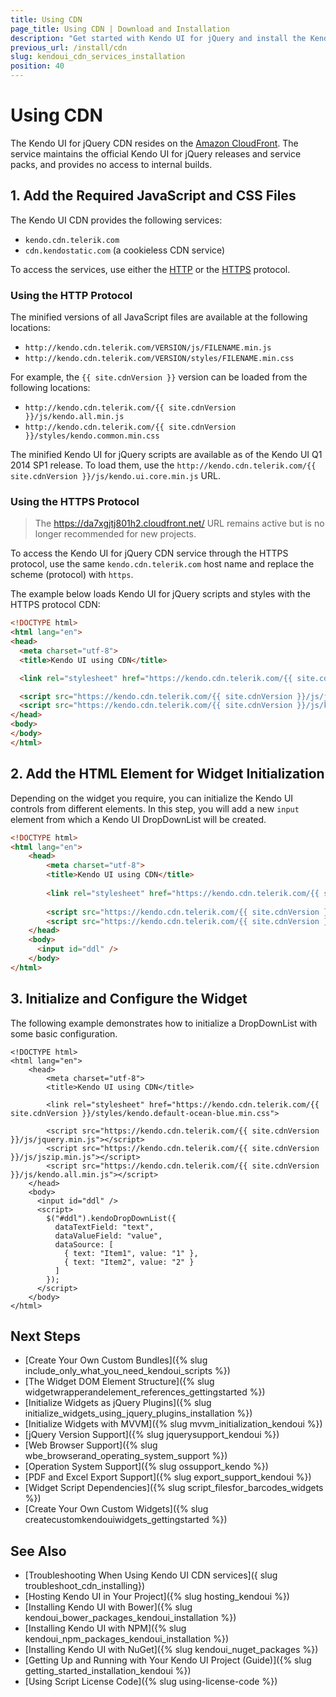 ```yaml
---
title: Using CDN
page_title: Using CDN | Download and Installation 
description: "Get started with Kendo UI for jQuery and install the Kendo UI widgets by using the Kendo UI CDN services."
previous_url: /install/cdn
slug: kendoui_cdn_services_installation
position: 40
---
```


# Using CDN

The Kendo UI for jQuery CDN resides on the [Amazon CloudFront](https://aws.amazon.com/cloudfront/). The service maintains the official Kendo UI for jQuery releases and service packs, and provides no access to internal builds. 

## 1. Add the Required JavaScript and CSS Files

The Kendo UI CDN provides the following services: 

* `kendo.cdn.telerik.com`
* `cdn.kendostatic.com` (a cookieless CDN service)

To access the services, use either the [HTTP](#using-the-http-protocol) or the [HTTPS](#using-the-https-protocol) protocol. 

### Using the HTTP Protocol

The minified versions of all JavaScript files are available at the following locations:
* `http://kendo.cdn.telerik.com/VERSION/js/FILENAME.min.js`
* `http://kendo.cdn.telerik.com/VERSION/styles/FILENAME.min.css`

For example, the `{{ site.cdnVersion }}` version can be loaded from the following locations:  
* `http://kendo.cdn.telerik.com/{{ site.cdnVersion }}/js/kendo.all.min.js`
* `http://kendo.cdn.telerik.com/{{ site.cdnVersion }}/styles/kendo.common.min.css`

The minified Kendo UI for jQuery scripts are available as of the Kendo UI Q1 2014 SP1 release. To load them, use the `http://kendo.cdn.telerik.com/{{ site.cdnVersion }}/js/kendo.ui.core.min.js` URL.

### Using the HTTPS Protocol

> The https://da7xgjtj801h2.cloudfront.net/ URL remains active but is no longer recommended for new projects.

To access the Kendo UI for jQuery CDN service through the HTTPS protocol, use the same `kendo.cdn.telerik.com` host name and replace the scheme (protocol) with `https`. 

The example below loads Kendo UI for jQuery scripts and styles with the HTTPS protocol CDN:

```html
<!DOCTYPE html>
<html lang="en">
<head>
  <meta charset="utf-8">
  <title>Kendo UI using CDN</title>

  <link rel="stylesheet" href="https://kendo.cdn.telerik.com/{{ site.cdnVersion }}/styles/kendo.default-main.min.css">

  <script src="https://kendo.cdn.telerik.com/{{ site.cdnVersion }}/js/jquery.min.js"></script>
  <script src="https://kendo.cdn.telerik.com/{{ site.cdnVersion }}/js/kendo.all.min.js"></script>
</head>
<body>
</body>
</html>
```

## 2. Add the HTML Element for Widget Initialization

Depending on the widget you require, you can initialize the Kendo UI controls from different elements. In this step, you will add a new `input` element from which a Kendo UI DropDownList will be created. 


```html
<!DOCTYPE html>
<html lang="en">
    <head>
        <meta charset="utf-8">
        <title>Kendo UI using CDN</title>
        
        <link rel="stylesheet" href="https://kendo.cdn.telerik.com/{{ site.cdnVersion }}/styles/kendo.default-main.min.css">
        
        <script src="https://kendo.cdn.telerik.com/{{ site.cdnVersion }}/js/jquery.min.js"></script>
        <script src="https://kendo.cdn.telerik.com/{{ site.cdnVersion }}/js/kendo.all.min.js"></script>
    </head>
    <body>
      <input id="ddl" />	  
    </body>
</html>
```

## 3. Initialize and Configure the Widget

The following example demonstrates how to initialize a DropDownList with some basic configuration.

```dojo
<!DOCTYPE html>
<html lang="en">
    <head>
        <meta charset="utf-8">
        <title>Kendo UI using CDN</title>

        <link rel="stylesheet" href="https://kendo.cdn.telerik.com/{{ site.cdnVersion }}/styles/kendo.default-ocean-blue.min.css">

        <script src="https://kendo.cdn.telerik.com/{{ site.cdnVersion }}/js/jquery.min.js"></script>
        <script src="https://kendo.cdn.telerik.com/{{ site.cdnVersion }}/js/jszip.min.js"></script>
        <script src="https://kendo.cdn.telerik.com/{{ site.cdnVersion }}/js/kendo.all.min.js"></script>
    </head>
    <body>
      <input id="ddl" />
      <script>
	    $("#ddl").kendoDropDownList({
          dataTextField: "text",
          dataValueField: "value",
          dataSource: [
            { text: "Item1", value: "1" },
            { text: "Item2", value: "2" }
          ]
        });
	  </script>	  
    </body>
</html>
```


## Next Steps

* [Create Your Own Custom Bundles]({% slug include_only_what_you_need_kendoui_scripts %})
* [The Widget DOM Element Structure]({% slug widgetwrapperandelement_references_gettingstarted %})
* [Initialize Widgets as jQuery Plugins]({% slug initialize_widgets_using_jquery_plugins_installation %})
* [Initialize Widgets with MVVM]({% slug mvvm_initialization_kendoui %})
* [jQuery Version Support]({% slug jquerysupport_kendoui %})
* [Web Browser Support]({% slug wbe_browserand_operating_system_support %})
* [Operation System Support]({% slug ossupport_kendo %})
* [PDF and Excel Export Support]({% slug export_support_kendoui %})
* [Widget Script Dependencies]({% slug script_filesfor_barcodes_widgets %})
* [Create Your Own Custom Widgets]({% slug createcustomkendouiwidgets_gettingstarted %})

## See Also

* [Troubleshooting When Using Kendo UI CDN services]({ slug troubleshoot_cdn_installing})
* [Hosting Kendo UI in Your Project]({% slug hosting_kendoui %})
* [Installing Kendo UI with Bower]({% slug kendoui_bower_packages_kendoui_installation %})
* [Installing Kendo UI with NPM]({% slug kendoui_npm_packages_kendoui_installation %})
* [Installing Kendo UI with NuGet]({% slug kendoui_nuget_packages %})
* [Getting Up and Running with Your Kendo UI Project (Guide)]({% slug getting_started_installation_kendoui %})
* [Using Script License Code]({% slug using-license-code %})
